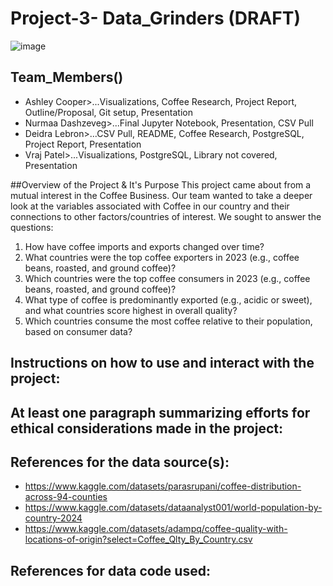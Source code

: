 # Project-3- Data_Grinders (DRAFT)

![image](https://github.com/user-attachments/assets/6967eefc-5254-4766-bba0-8a8b992fb5d4)

## Team_Members()
- Ashley Cooper>...Visualizations, Coffee Research, Project Report, Outline/Proposal, Git setup, Presentation
- Nurmaa Dashzeveg>...Final Jupyter Notebook, Presentation, CSV Pull
- Deidra Lebron>...CSV Pull, README, Coffee Research, PostgreSQL, Project Report, Presentation
- Vraj Patel>...Visualizations, PostgreSQL, Library not covered, Presentation

##Overview of the Project & It's Purpose
This project came about from a mutual interest in the Coffee Business. Our team wanted to take a deeper look at the variables associated with Coffee in our country and their connections to other factors/countries of interest. We sought to answer the questions:
1. How have coffee imports and exports changed over time?
2. What countries were the top coffee exporters in 2023 (e.g., coffee beans, roasted, and ground 
coffee)?
3. Which countries were the top coffee consumers in 2023 (e.g., coffee beans, roasted, and ground 
coffee)?
4. What type of coffee is predominantly exported (e.g., acidic or sweet), and what countries score 
highest in overall quality?
5. Which countries consume the most coffee relative to their population, based on consumer data?

## Instructions on how to use and interact with the project:

## At least one paragraph summarizing efforts for ethical considerations made in the project:

## References for the data source(s):
- https://www.kaggle.com/datasets/parasrupani/coffee-distribution-across-94-counties
- https://www.kaggle.com/datasets/dataanalyst001/world-population-by-country-2024
- https://www.kaggle.com/datasets/adampq/coffee-quality-with-locations-of-origin?select=Coffee_Qlty_By_Country.csv

## References for data code used:


